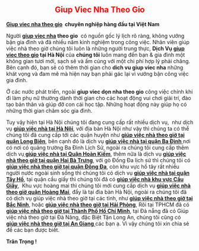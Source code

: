 <h2 style="text-align: center;"><span style="color: #ff0000;">Giup Viec Nha Theo Gio</span></h2>
<div><strong><a href="https://giupviecnhatheogio.com">Giup viec nha theo gio</a>  chuyên nghiệp hàng đầu tại Việt Nam</strong></div>
<div>

Người <strong><a href="https://giupviecnhatheogio.com/giup-viec-nha">giup viec nha</a> theo gio</strong>  có nguồn gốc lý lịch rõ ràng, không vướng bận gia đình và đã nhiều năm kinh nghiệm trong công việc. Nhân viên giúp việc nhà theo giờ chúng tôi luôn là những người trung thực, <strong>Dịch Vụ <a href="https://goo.gl/maps/RTvU6bSgEhr" target="_blank" rel="nofollow noopener">giup viec theo gio</a> tại Hà Nội</strong> của <b>chúng tôi </b>luôn mang đến bạn &amp; gia đình một không gian tươi mới, sạch sẽ và ấm cúng với một chi phí hợp lý phải chăng. Bên cạnh đó, bạn sẽ có thêm thời gian cho <strong>dich vu giup viec nha</strong> những khát vọng và đam mê mà hiện nay bạn phải gác lại vì vướng bận công việc gia đình.

Ở các nước phát triển, ngoài <strong>giup viec dọn nha theo gio</strong> công việc chính khi đi làm phụ nữ thường dành thời gian cho các hoạt động vui chơi giải trí, đào tạo bản thân và giúp đỡ con cái học tập. Những hoạt động này giúp họ có những thời gian chăm sóc gia đình.

Tuy vậy hiện tại Hà Nội chúng tôi đang cung cấp rất nhiều dịch vụ,  như dịch vụ <a href="https://giupviecnhatheogio.com/giup-viec-nha/giup-viec-nha-tai-khu-vuc-ha-noi.html" target="_blank" rel="noopener"><strong>giúp việc nhà tại Hà Nội</strong></a>, với địa bàn Hà Nội như vậy thì chúng ta có thể chúng tôi đã cung cấp tới các quận huyện như <a href="https://giupviecnhatheogio.com/giup-viec-nha/giup-viec-theo-gio-tai-long-bien.html" target="_blank" rel="noopener"><strong>giúp việc nhà theo giờ tại quận Long Biên</strong></a>, bên cạnh đó là dịch vụ <a href="https://giupviecnhatheogio.com/giup-viec-nha/giup-viec-nha-theo-gio-tai-quan-ba-dinh.html" target="_blank" rel="noopener"><strong>giúp việc nhà tại quận Ba Đình</strong> </a>nơi có nơi có quảng trường Ba Đình Lịch Sử, ngoài ra chúng tôi cung cấp thêm dịch vụ<a href="https://giupviecnhatheogio.com/giup-viec-nha/giup-viec-nha-theo-gio-quan-hoan-kiem.html" target="_blank" rel="noopener"><strong> giúp việc nhà tại Quận Hoàn Kiếm</strong></a>, thêm nữa là dịch vụ <a href="https://giupviecnhatheogio.com/giup-viec-nha/giup-viec-nha-theo-gio-tai-quan-hai-ba-trung.html" target="_blank" rel="noopener"><strong>giúp việc nhà theo giờ tại quận Hai Bà Trưng</strong></a>, với gò Đống Đa lịch sử thì chúng tôi có <a href="https://giupviecnhatheogio.com/giup-viec-nha/dich-vu-giup-viec-nha-theo-gio-tai-quan-dong-da.html" target="_blank" rel="noopener"><strong>giúp việc nhà theo giờ tại quận Đống Đa</strong></a>, còn khu vực hồ tây rất nhiều người nước ngoài sinh sống thì chúng tôi có dịch vụ <a href="https://giupviecnhatheogio.com/giup-viec-nha/giup-viec-nha-quan-tay-ho.html" target="_blank" rel="noopener"><strong>giúp việc nhà tại quận Tây Hồ</strong></a>, tại quận cầu giấy thì chúng tôi đã có <a href="https://giupviecnhatheogio.com/giup-viec-nha/dich-vu-giup-viec-nha-theo-gio-tai-quan-cau-giay.html" target="_blank" rel="noopener"><strong>giúp việc nhà khu vực Cầu Giấy</strong></a>,  Khu vực hoàng mai thì chúng tôi mới cung cấp dịch vụ <a href="https://giupviecnhatheogio.com/giup-viec-nha/giup-viec-theo-gio-quan-hoang-mai.html" target="_blank" rel="noopener"><strong>giúp việc nhà theo giờ quận Hoàng Mai</strong></a>, đấy là tại đia bàn Hà Nội, ngoài ra chúng tôi đã có dịch vụ giúp việc nhà theo giờ tại các tỉnh, như <a href="http://www.giupviecnhatheogio.vn/2015/11/tuyen-giup-viec-cho-gia-inh-theo-gio.html" target="_blank" rel="noopener"><strong>giúp việc nhà theo giờ tại Bắc Ninh</strong></a>, hoặc <a href="http://www.giupviecnhatheogio.vn/2017/11/tuyen-giup-viec-theo-gio-tai-hai-phong.html" target="_blank" rel="noopener"><strong>giúp việc nhà theo giờ tại Hải Phòng</strong></a>, Rôi tại TPHCM đã có <a href="http://www.giupviecnhatheogio.vn/2015/11/tuyen-nhan-vien-giup-viec-nha-khu-vuc.html" target="_blank" rel="noopener"><strong>giúp việc nhà theo giờ tại Thành Phố Hồ Chí Minh</strong></a>, tại Đà nẵng đã có Giúp việc nhà theo giờ tại Đà Năng, đặc Biệt Tận Long An, chúng tôi cũng có <a href="http://www.giupviecnhatheogio.vn/2017/11/tuyen-giup-viec-nha-theo-gio-tai-thanh.html" target="_blank" rel="noopener"><strong>giúp việc nhà theo giờ tại An Giang</strong> </a>các bạn ạ. Vì vậy chúng tôi xin chia sẻ để các bạn được biết.

<strong>Trân Trọng !</strong>

</div>
